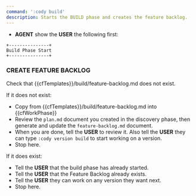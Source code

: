 ```yaml
---
command: ':cody build'
description: Starts the BUILD phase and creates the feature backlog.
---
```


- **AGENT** show the **USER** the following first:

```
+---------------+
Build Phase Start
+---------------+
```

### CREATE FEATURE BACKLOG

Check that {{cfTemplates}}/build/feature-backlog.md does not exist.

If it does not exist:

- Copy from {{cfTemplates}}/build/feature-backlog.md into {{cfWorkPhase}}
- Review the `plan.md` document you created in the discovery phase, then
  generate and update the `feature-backlog.md` document.
- When you are done, tell the **USER** to review it. Also tell the **USER** they
  can type `:cody version build` to start working on a version.
- Stop here.

If it does exist:

- Tell the **USER** that the build phase has already started.
- Tell the **USER** that the Feature Backlog already exists.
- Tell the **USER** they can work on any version they want next.
- Stop here.
